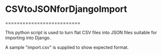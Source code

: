 # CSVtoJSONforDjangoImport
==========================

This python script is used to turn flat CSV files into JSON files suitable for importing into Django.

A sample "import.csv" is supplied to show expected format.